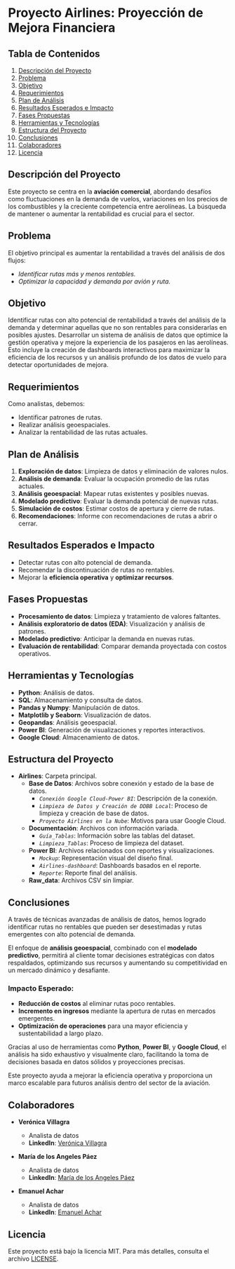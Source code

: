 # Proyecto Airlines: Proyección de Mejora Financiera

## Tabla de Contenidos
1. [Descripción del Proyecto](#descripción-del-proyecto)
2. [Problema](#problema)
3. [Objetivo](#objetivo)
4. [Requerimientos](#requerimientos)
5. [Plan de Análisis](#plan-de-análisis)
6. [Resultados Esperados e Impacto](#resultados-esperados-e-impacto)
7. [Fases Propuestas](#fases-propuestas)
8. [Herramientas y Tecnologías](#herramientas-y-tecnologías)
9. [Estructura del Proyecto](#estructura-del-proyecto)
10. [Conclusiones](#conclusiones)
11. [Colaboradores](#colaboradores)
12. [Licencia](#licencia)

## Descripción del Proyecto
Este proyecto se centra en la **aviación comercial**, abordando desafíos como fluctuaciones en la demanda de vuelos, variaciones en los precios de los combustibles y la creciente competencia entre aerolíneas. La búsqueda de mantener o aumentar la rentabilidad es crucial para el sector.

## Problema
El objetivo principal es aumentar la rentabilidad a través del análisis de dos flujos:
- *Identificar rutas más y menos rentables.*
- *Optimizar la capacidad y demanda por avión y ruta.*

## Objetivo
Identificar rutas con alto potencial de rentabilidad a través del análisis de la demanda y determinar aquellas que no son rentables para considerarlas en posibles ajustes. Desarrollar un sistema de análisis de datos que optimice la gestión operativa y mejore la experiencia de los pasajeros en las aerolíneas. Esto incluye la creación de dashboards interactivos para maximizar la eficiencia de los recursos y un análisis profundo de los datos de vuelo para detectar oportunidades de mejora. 

## Requerimientos
Como analistas, debemos:
- Identificar patrones de rutas.
- Realizar análisis geoespaciales.
- Analizar la rentabilidad de las rutas actuales.

## Plan de Análisis
1. **Exploración de datos**: Limpieza de datos y eliminación de valores nulos.
2. **Análisis de demanda**: Evaluar la ocupación promedio de las rutas actuales.
3. **Análisis geoespacial**: Mapear rutas existentes y posibles nuevas.
4. **Modelado predictivo**: Evaluar la demanda potencial de nuevas rutas.
5. **Simulación de costos**: Estimar costos de apertura y cierre de rutas.
6. **Recomendaciones**: Informe con recomendaciones de rutas a abrir o cerrar.

## Resultados Esperados e Impacto
- Detectar rutas con alto potencial de demanda.
- Recomendar la discontinuación de rutas no rentables.
- Mejorar la **eficiencia operativa** y **optimizar recursos**.

## Fases Propuestas
- **Procesamiento de datos**: Limpieza y tratamiento de valores faltantes.
- **Análisis exploratorio de datos (EDA)**: Visualización y análisis de patrones.
- **Modelado predictivo**: Anticipar la demanda en nuevas rutas.
- **Evaluación de rentabilidad**: Comparar demanda proyectada con costos operativos.

## Herramientas y Tecnologías
- **Python**: Análisis de datos.
- **SQL**: Almacenamiento y consulta de datos.
- **Pandas y Numpy**: Manipulación de datos.
- **Matplotlib y Seaborn**: Visualización de datos.
- **Geopandas**: Análisis geoespacial.
- **Power BI**: Generación de visualizaciones y reportes interactivos.
- **Google Cloud**: Almacenamiento de datos.

## Estructura del Proyecto
- **Airlines**: Carpeta principal.
  - **Base de Datos**: Archivos sobre conexión y estado de la base de datos.
    - *`Conexión Google Cloud-Power BI`*: Descripción de la conexión.
    - *`Limpieza de Datos y Creación de DDBB Local`*: Proceso de limpieza y creación de base de datos.
    - *`Proyecto Airlines en la Nube`*: Motivos para usar Google Cloud.
  - **Documentación**: Archivos con información variada.
    - *`Guía_Tablas`*: Información sobre las tablas del dataset.
    - *`Limpieza_Tablas`*: Proceso de limpieza del dataset.
  - **Power BI**: Archivos relacionados con reportes y visualizaciones.
    - *`Mockup`*: Representación visual del diseño final.
    - *`Airlines-dashboard`*: Dashboards basados en el reporte.
    - *`Reporte`*: Reporte final del análisis.
  - **Raw_data**: Archivos CSV sin limpiar.

## Conclusiones 

A través de técnicas avanzadas de análisis de datos, hemos logrado identificar rutas no rentables que pueden ser desestimadas y rutas emergentes con alto potencial de demanda. 

El enfoque de **análisis geoespacial**, combinado con el **modelado predictivo**, permitirá al cliente tomar decisiones estratégicas con datos respaldados, optimizando sus recursos y aumentando su competitividad en un mercado dinámico y desafiante.

### Impacto Esperado:
- **Reducción de costos** al eliminar rutas poco rentables.
- **Incremento en ingresos** mediante la apertura de rutas en mercados emergentes.
- **Optimización de operaciones** para una mayor eficiencia y sustentabilidad a largo plazo.

Gracias al uso de herramientas como **Python**, **Power BI**, y **Google Cloud**, el análisis ha sido exhaustivo y visualmente claro, facilitando la toma de decisiones basada en datos sólidos y proyecciones precisas.

Este proyecto ayuda a mejorar la eficiencia operativa y proporciona un marco escalable para futuros análisis dentro del sector de la aviación.

## Colaboradores
- **Verónica Villagra**  
  - Analista de datos
  - **LinkedIn**: [Verónica Villagra](https://www.linkedin.com/in/veronica-villagra)

- **María de los Angeles Páez**  
  - Analista de datos
  - **LinkedIn**: [María de los Angeles Páez](https://www.linkedin.com/in/maria-de-los-angeles-paez)

- **Emanuel Achar**  
  - Analista de datos
  - **LinkedIn**: [Emanuel Achar](https://www.linkedin.com/in/emanuel-achar)

## Licencia
Este proyecto está bajo la licencia MIT. Para más detalles, consulta el archivo [LICENSE](LICENSE).
